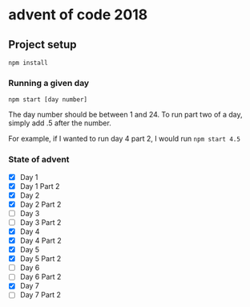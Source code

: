 # advent of code 2018

## Project setup

```
npm install
```

### Running a given day

```
npm start [day number]
```

The day number should be between 1 and 24. To run part two of a day, simply add .5 after the number.

For example, if I wanted to run day 4 part 2, I would run `npm start 4.5`

### State of advent

- [x] Day 1
- [x] Day 1 Part 2
- [x] Day 2
- [x] Day 2 Part 2
- [ ] Day 3
- [ ] Day 3 Part 2
- [x] Day 4
- [x] Day 4 Part 2
- [x] Day 5
- [x] Day 5 Part 2
- [ ] Day 6
- [ ] Day 6 Part 2
- [x] Day 7
- [ ] Day 7 Part 2
